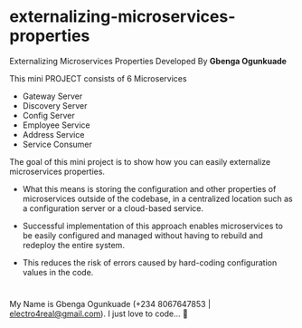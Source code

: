 # externalizing-microservices-properties
Externalizing Microservices Properties Developed By **Gbenga Ogunkuade**

This mini PROJECT consists of 6 Microservices
- Gateway Server
- Discovery Server
- Config Server
- Employee Service
- Address Service
- Service Consumer

The goal of this mini project is to show how you can easily externalize microservices properties.

- What this means is storing the configuration and other properties of microservices outside of the codebase, in a centralized location such as a configuration server or a cloud-based service. 

- Successful implementation of this approach enables microservices to be easily configured and managed without having to rebuild and redeploy the entire system.

- This reduces the risk of errors caused by hard-coding configuration values in the code.

#
My Name is Gbenga Ogunkuade (+234 8067647853 | electro4real@gmail.com).
I just love to code... 🙂

